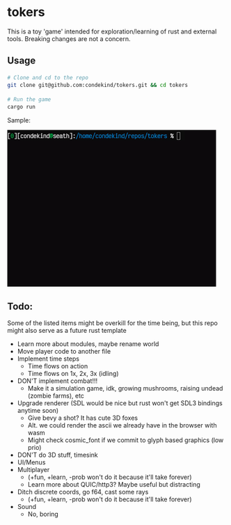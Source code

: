 # tokers

This is a toy 'game' intended for exploration/learning of rust and external tools. Breaking changes are not a concern.

## Usage

```bash
# Clone and cd to the repo
git clone git@github.com:condekind/tokers.git && cd tokers

# Run the game
cargo run
```

Sample:

![ascii rendering of a top-down view of the player walking around a simple maze](assets/gif/demo_00.gif)

## Todo:

Some of the listed items might be overkill for the time being, but this repo might also serve as a future rust template

- Learn more about modules, maybe rename world
- Move player code to another file
- Implement time steps
  - Time flows on action
  - Time flows on 1x, 2x, 3x (idling)
- DON'T implement combat!!!
  - Make it a simulation game, idk, growing mushrooms, raising undead (zombie farms), etc
- Upgrade renderer (SDL would be nice but rust won't get SDL3 bindings anytime soon)
  - Give bevy a shot? It has cute 3D foxes
  - Alt. we could render the ascii we already have in the browser with wasm
  - Might check cosmic_font if we commit to glyph based graphics (low prio)
- DON'T do 3D stuff, timesink
- UI/Menus
- Multiplayer
  - (+fun, +learn, -prob won't do it because it'll take forever)
  - Learn more about QUIC/http3? Maybe useful but distracting
- Ditch discrete coords, go f64, cast some rays
  - (+fun, +learn, -prob won't do it because it'll take forever)
- Sound
  - No, boring
